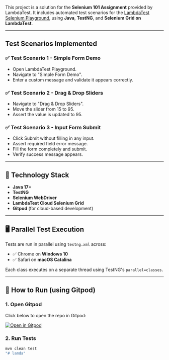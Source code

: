 This project is a solution for the **Selenium 101 Assignment** provided by LambdaTest. It includes automated test scenarios for the [LambdaTest Selenium Playground](https://www.lambdatest.com/selenium-playground), using **Java**, **TestNG**, and **Selenium Grid on LambdaTest**.

---

##  Test Scenarios Implemented

### ✅ Test Scenario 1 - Simple Form Demo
- Open LambdaTest Playground.
- Navigate to "Simple Form Demo".
- Enter a custom message and validate it appears correctly.

### ✅ Test Scenario 2 - Drag & Drop Sliders
- Navigate to "Drag & Drop Sliders".
- Move the slider from 15 to 95.
- Assert the value is updated to 95.

### ✅ Test Scenario 3 - Input Form Submit
- Click Submit without filling in any input.
- Assert required field error message.
- Fill the form completely and submit.
- Verify success message appears.

---

## 🧪 Technology Stack

- **Java 17+**
- **TestNG**
- **Selenium WebDriver**
- **LambdaTest Cloud Selenium Grid**
- **Gitpod** (for cloud-based development)

---

## 🖥️ Parallel Test Execution

Tests are run in parallel using `testng.xml` across:
- ✅ Chrome on **Windows 10**
- ✅ Safari on **macOS Catalina**

Each class executes on a separate thread using TestNG's `parallel=classes`.

---

## 🔧 How to Run (using Gitpod)

### 1. Open Gitpod

Click below to open the repo in Gitpod:

[![Open in Gitpod](https://gitpod.io/button/open-in-gitpod.svg)](https://gitpod.io/#https://github.com/lianmaher73/FinalLamda)

### 2. Run Tests

```bash
mvn clean test
"# lamda" 
